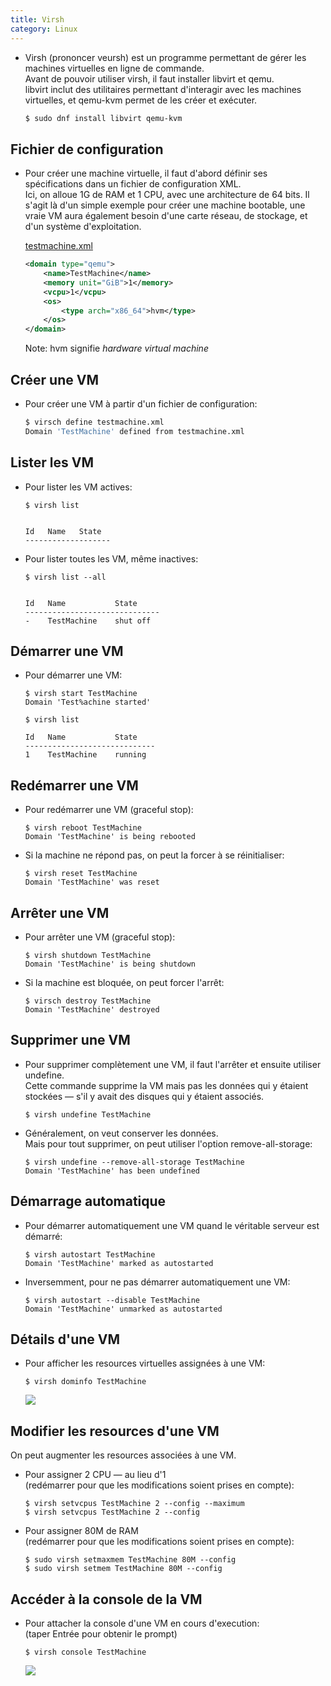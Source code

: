 ```yaml
---
title: Virsh
category: Linux
---
```


* Virsh (prononcer veursh) est un programme permettant de gérer les machines virtuelles en ligne de commande.  
  Avant de pouvoir utiliser virsh, il faut installer libvirt et qemu.  
  libvirt inclut des utilitaires permettant d'interagir avec les machines virtuelles, et qemu-kvm permet de les créer et exécuter.

  ``` bash
  $ sudo dnf install libvirt qemu-kvm
  ```

## Fichier de configuration

* Pour créer une machine virtuelle, il faut d'abord définir ses spécifications dans un fichier de configuration XML.  
  Ici, on alloue 1G de RAM et 1 CPU, avec une architecture de 64 bits. Il s'agit là d'un simple exemple pour créer une machine bootable, une vraie VM aura également besoin d'une carte réseau, de stockage, et d'un système d'exploitation.

    <ins>testmachine.xml</ins>  

    ``` xml
    <domain type="qemu">
        <name>TestMachine</name>
        <memory unit="GiB">1</memory>
        <vcpu>1</vcpu>
        <os>
            <type arch="x86_64">hvm</type>
        </os>
    </domain>
    ```

    Note: hvm signifie *hardware virtual machine*

## Créer une VM

* Pour créer une VM à partir d'un fichier de configuration:

  ``` bash
  $ virsch define testmachine.xml
  Domain 'TestMachine' defined from testmachine.xml
  ```

## Lister les VM

* Pour lister les VM actives:

  ```
  $ virsh list


  Id   Name   State
  -------------------
  ```

* Pour lister toutes les VM, même inactives:

  ```
  $ virsh list --all


  Id   Name           State
  ------------------------------
  -    TestMachine    shut off
  ```

## Démarrer une VM

* Pour démarrer une VM:

  ```
  $ virsh start TestMachine
  Domain 'Test%achine started'
  ```
  ```
  $ virsh list

  Id   Name           State
  -----------------------------
  1    TestMachine    running
  ```

## Redémarrer une VM

* Pour redémarrer une VM (graceful stop):

  ```
  $ virsh reboot TestMachine
  Domain 'TestMachine' is being rebooted
  ```

* Si la machine ne répond pas, on peut la forcer à se réinitialiser:

  ```
  $ virsh reset TestMachine
  Domain 'TestMachine' was reset
  ```

## Arrêter une VM

* Pour arrêter une VM (graceful stop):

  ```
  $ virsh shutdown TestMachine
  Domain 'TestMachine' is being shutdown
  ```

* Si la machine est bloquée, on peut forcer l'arrêt:

  ```
  $ virsch destroy TestMachine
  Domain 'TestMachine' destroyed
  ```

## Supprimer une VM

* Pour supprimer complètement une VM, il faut l'arrêter et ensuite utiliser undefine.  
  Cette commande supprime la VM mais pas les données qui y étaient stockées — s'il y avait des disques qui y étaient associés.

  ```
  $ virsh undefine TestMachine
  ```

* Généralement, on veut conserver les données.  
  Mais pour tout supprimer, on peut utiliser l'option remove-all-storage:

  ```
  $ virsh undefine --remove-all-storage TestMachine
  Domain 'TestMachine' has been undefined
  ```

## Démarrage automatique

* Pour démarrer automatiquement une VM quand le véritable serveur est démarré:

  ```
  $ virsh autostart TestMachine
  Domain 'TestMachine' marked as autostarted
  ```

* Inversemment, pour ne pas démarrer automatiquement une VM:

  ```
  $ virsh autostart --disable TestMachine
  Domain 'TestMachine' unmarked as autostarted
  ```

## Détails d'une VM

* Pour afficher les resources virtuelles assignées à une VM:

  ```
  $ virsh dominfo TestMachine
  ```

  ![](https://i.imgur.com/nq5tqLB.png)

## Modifier les resources d'une VM

On peut augmenter les resources associées à une VM.  

* Pour assigner 2 CPU — au lieu d'1  
  (redémarrer pour que les modifications soient prises en compte):

  ```
  $ virsh setvcpus TestMachine 2 --config --maximum
  $ virsh setvcpus TestMachine 2 --config
  ```

* Pour assigner 80M de RAM  
  (redémarrer pour que les modifications soient prises en compte):

  ```
  $ sudo virsh setmaxmem TestMachine 80M --config
  $ sudo virsh setmem TestMachine 80M --config
  ```

## Accéder à la console de la VM

* Pour attacher la console d'une VM en cours d'execution:  
  (taper Entrée pour obtenir le prompt)

  ```
  $ virsh console TestMachine
  ```

  ![](https://i.imgur.com/OzA6b3v.png)